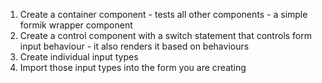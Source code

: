 1. Create a container component - tests all other components - a simple formik wrapper component
2. Create a control component with a switch statement that controls form input behaviour - it also renders it based on behaviours 
3. Create individual input types
4.  Import those input types into the form you are creating